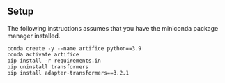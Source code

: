 ## Setup
The following instructions assumes that you have the miniconda package manager installed.
```
conda create -y --name artifice python==3.9
conda activate artifice
pip install -r requirements.in
pip uninstall transformers
pip install adapter-transformers==3.2.1
```